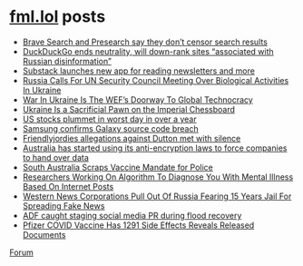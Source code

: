 # [fml.lol](https://fml.lol) posts
<!-- BLOG-POST-LIST:START -->
- [Brave Search and Presearch say they don’t censor search results](https://fml.lol/brave-search-and-presearch-say-they-dont-censor-search-results/)
- [DuckDuckGo ends neutrality, will down-rank sites “associated with Russian disinformation”](https://fml.lol/duckduckgo-ends-neutrality-will-down-rank-sites-associated-with-russian-disinformation/)
- [Substack launches new app for reading newsletters and more](https://fml.lol/substack-launches-new-app-for-reading-newsletters-and-more/)
- [Russia Calls For UN Security Council Meeting Over Biological Activities In Ukraine](https://fml.lol/russia-calls-for-un-security-council-meeting-over-biological-activities-in-ukraine/)
- [War In Ukraine Is The WEF’s Doorway To Global Technocracy](https://fml.lol/war-in-ukraine-is-the-wefs-doorway-to-global-technocracy/)
- [Ukraine Is a Sacrificial Pawn on the Imperial Chessboard](https://fml.lol/ukraine-is-a-sacrificial-pawn-on-the-imperial-chessboard/)
- [US stocks plummet in worst day in over a year](https://fml.lol/us-stocks-plummet-in-worst-day-in-over-a-year/)
- [Samsung confirms Galaxy source code breach](https://fml.lol/samsung-confirms-galaxy-source-code-breach/)
- [Friendlyjordies allegations against Dutton met with silence](https://fml.lol/friendlyjordies-allegations-against-dutton-met-with-silence/)
- [Australia has started using its anti-encryption laws to force companies to hand over data](https://fml.lol/australia-has-started-using-its-anti-encryption-laws-to-force-companies-to-hand-over-data/)
- [South Australia Scraps Vaccine Mandate for Police](https://fml.lol/south-australia-scraps-vaccine-mandate-for-police/)
- [Researchers Working On Algorithm To Diagnose You With Mental Illness Based On Internet Posts](https://fml.lol/researchers-working-on-algorithm-to-diagnose-you-with-mental-illness-based-on-internet-posts/)
- [Western News Corporations Pull Out Of Russia Fearing 15 Years Jail For Spreading Fake News](https://fml.lol/western-news-organizations-pull-out-of-russia-fearing-15-years-jail-for-spreading-fake-news/)
- [ADF caught staging social media PR during flood recovery](https://fml.lol/adf-caught-staging-social-media-pr-during-flood-recovery/)
- [Pfizer COVID Vaccine Has 1291 Side Effects Reveals Released Documents](https://fml.lol/pfizer-covid-vaccine-has-1291-side-effects-reveals-released-documents/)
<!-- BLOG-POST-LIST:END -->

[Forum](https://forum.fml.lol)
